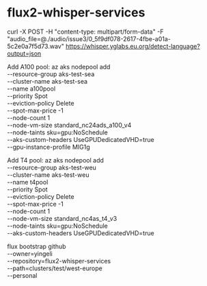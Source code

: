 # flux2-whisper-services

curl -X POST -H "content-type: multipart/form-data" -F "audio_file=@./audio/issue3/0_5f9df078-2617-4fbe-a01a-5c2e0a7f5d73.wav" https://whisper.yglabs.eu.org/detect-language?output=json

Add A100 pool:
az aks nodepool add \
    --resource-group aks-test-sea \
    --cluster-name aks-test-sea \
    --name a100pool \
    --priority Spot \
    --eviction-policy Delete \
    --spot-max-price -1 \
    --node-count 1 \
    --node-vm-size standard_nc24ads_a100_v4 \
    --node-taints sku=gpu:NoSchedule \
    --aks-custom-headers UseGPUDedicatedVHD=true \
    --gpu-instance-profile MIG1g

Add T4 pool:
az aks nodepool add \
    --resource-group aks-test-weu \
    --cluster-name aks-test-weu \
    --name t4pool \
    --priority Spot \
    --eviction-policy Delete \
    --spot-max-price -1 \
    --node-count 1 \
    --node-vm-size standard_nc4as_t4_v3 \
    --node-taints sku=gpu:NoSchedule \
    --aks-custom-headers UseGPUDedicatedVHD=true

flux bootstrap github \
--owner=yingeli \
--repository=flux2-whisper-services \
--path=clusters/test/west-europe \
--personal